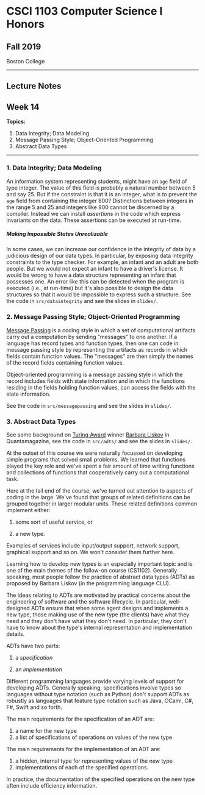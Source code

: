 #  CSCI 1103 Computer Science I Honors

## Fall 2019

Boston College

---

## Lecture Notes

## Week 14

**Topics:**

1. Data Integrity; Data Modeling
2. Message Passing Style; Object-Oriented Programming
3. Abstract Data Types

---

### 1. Data Integrity; Data Modeling

An information system representing students, might have an `age` field of type integer. The value of this field is probably a natural number between 5 and say 25. But if the constraint is that it is an integer, what is to prevent the `age` field from containing the integer 800? Distinctions between integers in the range 5 and 25 and integers like 800 cannot be discerned by a compiler. Instead we can install *assertions* in the code which express invariants on the data. These assertions can be executed at run-time.

##### Making Impossible States Unrealizable

In some cases, we can increase our confidence in the integrity of data by a judicious design of our data types. In particular, by exposing data integrity constraints to the type checker. For example, an infant and an adult are both people. But we would not expect an infant to have a driver's license. It would be wrong to have a data structure representing an infant that possesses one. An error like this can be detected when the program is executed (i.e., at run-time) but it's also possible to design the data structures so that it would be impossible to express such a structure. See the code in `src/dataintegrity` and see the slides in `slides/`.

### 2. Message Passing Style; Object-Oriented Programming

[Message Passing](https://en.wikipedia.org/wiki/Message_passing) is a coding style in which a set of computational artifacts carry out a computation by sending "messages" to one another. If a language has record types and function types, then one can code in message passing style by representing the artifacts as records in which fields contain function values. The "messages" are then simply the names of the record fields containing function values.

Object-oriented programming is a message passing style in which the record includes fields with state information and in which the functions residing in the fields holding function values, can access the fields with the state information.

See the code in `src/messagepassing` and see the slides in `slides/`.

### 3. Abstract Data Types

See some background on [Turing Award](https://www.heidelberg-laureate-forum.org/laureates/awards/acm-am-turing-award.html#:~:text=Turing%20Award%20is%20an%20annual,%22Nobel%20Prize%20of%20Computing%22.) winner [Barbara Liskov](https://www.quantamagazine.org/barbara-liskov-is-the-architect-of-modern-algorithms-20191120/) in Quantamagazine, see the code in `src/adts/` and see the slides in `slides/`.

At the outset of this course we were naturally focussed on developing simple programs that solved small problems.  We learned that functions played the key role and we've spent a fair amount of time writing functions and collections of functions that cooperatively carry out a computational task.

Here at the tail end of the course, we've turned out attention to aspects of coding in the large. We've found that groups of related definitions can be grouped together in larger modular units. These related definitions common implement either:

1. some sort of useful service, or

2. a new type.

Examples of services include input/output support, network support, graphical support and so on. We won't consider them further here.

Learning how to develop new types is an especially important topic and is one of the main themes of the follow-on course (CS1102). Generally speaking, most people follow the practice of abstract data types (ADTs) as proposed by Barbara Liskov (in the programming language CLU).

The ideas relating to ADTs are motivated by practical concerns about the engineering of software and the software lifecycle.  In particular, well-designed ADTs ensure that when some agent designs and implements a new type, those making use of the new type (the clients) have what they need and they don't have what they don't need.  In particular, they don't have to know about the type's internal representation and implementation details.

ADTs have two parts:

1. a *specification*

2. an *implementation*

Different programming languages provide varying levels of support for developing ADTs. Generally speaking, specifications involve types so languages without type notation (such as Python) don't support ADTs as robustly as languages that feature type notation such as Java, OCaml, C#, F#, Swift and so forth.

The main requirements for the specification of an ADT are:

1. a name for the new type
2. a list of specifications of operations on values of the new type

The main requirements for the implementation of an ADT are:

1. a hidden, internal type for representing values of the new type
2. implementations of each of the specified operations.

In practice, the documentation of the specified operations on the new type often include efficiency information. 
